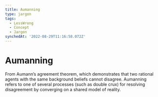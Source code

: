 ```yaml
---
title: Aumanning
type: jargon
tags:
  - LessWrong
  - Concept
  - Jargon
synchedAt: '2022-08-29T11:16:58.072Z'
---
```


# Aumanning

From Aumann’s agreement theorem, which demonstrates that two rational agents with the same background beliefs cannot disagree. Aumanning refers to one of several processes (such as double crux) for resolving disagreement by converging on a shared model of reality.
 
